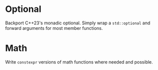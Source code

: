 # Optional

Backport C++23's monadic optional. Simply wrap a `std::optional` and forward arguments for most member functions.

# Math

Write `constexpr` versions of math functions where needed and possible.
